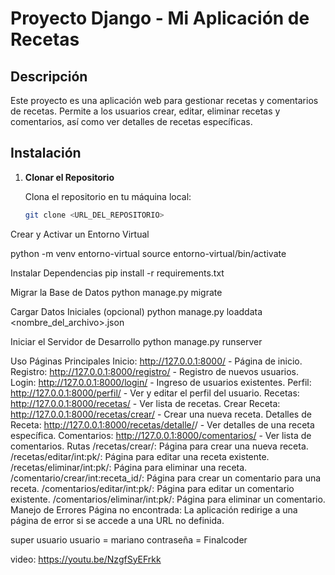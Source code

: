 # Proyecto Django - Mi Aplicación de Recetas

## Descripción

Este proyecto es una aplicación web para gestionar recetas y comentarios de recetas. Permite a los usuarios crear, editar, eliminar recetas y comentarios, así como ver detalles de recetas específicas.

## Instalación

1. **Clonar el Repositorio**

   Clona el repositorio en tu máquina local:

   ```bash
   git clone <URL_DEL_REPOSITORIO>

Crear y Activar un Entorno Virtual

python -m venv entorno-virtual
source entorno-virtual/bin/activate

Instalar Dependencias
pip install -r requirements.txt

Migrar la Base de Datos
python manage.py migrate

Cargar Datos Iniciales (opcional)
python manage.py loaddata <nombre_del_archivo>.json

Iniciar el Servidor de Desarrollo
python manage.py runserver

Uso
Páginas Principales
Inicio: http://127.0.0.1:8000/ - Página de inicio.
Registro: http://127.0.0.1:8000/registro/ - Registro de nuevos usuarios.
Login: http://127.0.0.1:8000/login/ - Ingreso de usuarios existentes.
Perfil: http://127.0.0.1:8000/perfil/ - Ver y editar el perfil del usuario.
Recetas: http://127.0.0.1:8000/recetas/ - Ver lista de recetas.
Crear Receta: http://127.0.0.1:8000/recetas/crear/ - Crear una nueva receta.
Detalles de Receta: http://127.0.0.1:8000/recetas/detalle/<id>/ - Ver detalles de una receta específica.
Comentarios: http://127.0.0.1:8000/comentarios/ - Ver lista de comentarios.
Rutas
/recetas/crear/: Página para crear una nueva receta.
/recetas/editar/int:pk/: Página para editar una receta existente.
/recetas/eliminar/int:pk/: Página para eliminar una receta.
/comentario/crear/int:receta_id/: Página para crear un comentario para una receta.
/comentarios/editar/int:pk/: Página para editar un comentario existente.
/comentarios/eliminar/int:pk/: Página para eliminar un comentario.
Manejo de Errores
Página no encontrada: La aplicación redirige a una página de error si se accede a una URL no definida.






super usuario
usuario = mariano
contraseña = Finalcoder


video:
https://youtu.be/NzgfSyEFrkk

